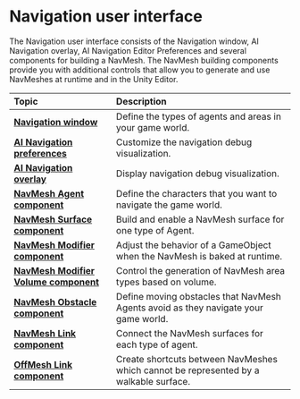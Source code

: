 # Navigation user interface

The Navigation user interface consists of the Navigation window, AI Navigation overlay, AI Navigation Editor Preferences and several components for building a NavMesh. The NavMesh building components provide you with additional controls that allow you to generate and use NavMeshes at runtime and in the Unity Editor.

| **Topic**             | **Description**         |
| :-------------------- | :----------------------- |
| [**Navigation window**](NavigationWindow.md) | Define the types of agents and areas in your game world. |
| [**AI Navigation preferences**](NavEditorPreferences.md) | Customize the navigation debug visualization. |
| [**AI Navigation overlay**](NavigationOverlay.md) | Display navigation debug visualization. |
| [**NavMesh Agent component**](NavMeshAgent.md) | Define the characters that you want to navigate the game world. |
| [**NavMesh Surface component**](NavMeshSurface.md) | Build and enable a NavMesh surface for one type of Agent. |
| [**NavMesh Modifier component**](NavMeshModifier.md) | Adjust the behavior of a GameObject when the NavMesh is baked at runtime. |
| [**NavMesh Modifier Volume component**](NavMeshModifierVolume.md) | Control the generation of NavMesh area types based on volume. |
| [**NavMesh Obstacle component**](NavMeshObstacle.md) | Define moving obstacles that NavMesh Agents avoid as they navigate your game world. |
| [**NavMesh Link component**](NavMeshLink.md) | Connect the NavMesh surfaces for each type of agent. |
| [**OffMesh Link component**](OffMeshLink.md) | Create shortcuts between NavMeshes which cannot be represented by a walkable surface. |